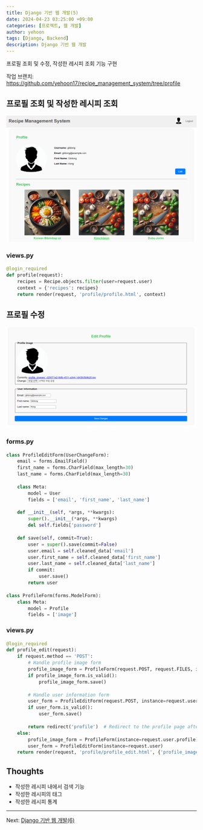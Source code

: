 ```yaml
---
title: Django 기반 웹 개발(5)
date: 2024-04-23 03:25:00 +09:00
categories: [프로젝트, 웹 개발]
author: yehoon
tags: [Django, Backend]
description: Django 기반 웹 개발
---
```


프로필 조회 및 수정, 작성한 레시피 조회 기능 구현

작업 브랜치: <https://github.com/yehoon17/recipe_management_system/tree/profile>

## 프로필 조회 및 작성한 레시피 조회
![alt text](/assets/img/recipe/profile.png)

### views.py
```python
@login_required
def profile(request):
    recipes = Recipe.objects.filter(user=request.user)
    context = {'recipes': recipes}
    return render(request, 'profile/profile.html', context)
```

## 프로필 수정
![alt text](/assets/img/recipe/profile_edit.png)

### forms.py
```python
class ProfileEditForm(UserChangeForm):
    email = forms.EmailField()
    first_name = forms.CharField(max_length=30)
    last_name = forms.CharField(max_length=30)

    class Meta:
        model = User
        fields = ['email', 'first_name', 'last_name']

    def __init__(self, *args, **kwargs):
        super().__init__(*args, **kwargs)
        del self.fields['password']

    def save(self, commit=True):
        user = super().save(commit=False)
        user.email = self.cleaned_data['email']
        user.first_name = self.cleaned_data['first_name']
        user.last_name = self.cleaned_data['last_name']
        if commit:
            user.save()
        return user
    
class ProfileForm(forms.ModelForm):
    class Meta:
        model = Profile
        fields = ['image']
```

### views.py
```python
@login_required
def profile_edit(request):
    if request.method == 'POST':
        # Handle profile image form
        profile_image_form = ProfileForm(request.POST, request.FILES, instance=request.user.profile)
        if profile_image_form.is_valid():
            profile_image_form.save()
        
        # Handle user information form
        user_form = ProfileEditForm(request.POST, instance=request.user)
        if user_form.is_valid():
            user_form.save()

        return redirect('profile')  # Redirect to the profile page after editing
    else:
        profile_image_form = ProfileForm(instance=request.user.profile)
        user_form = ProfileEditForm(instance=request.user)
    return render(request, 'profile/profile_edit.html', {'profile_image_form': profile_image_form, 'user_form': user_form})
```

## Thoughts
 - 작성한 레시피 내에서 검색 기능
 - 작성한 레시피의 태그
 - 작성한 레시피 통계
  
---

Next: [Django 기반 웹 개발(6)](https://yehoon17.github.io/posts/django_web_dev_6/)



